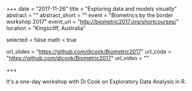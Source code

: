 +++
date = "2017-11-26"
title = "Exploring data and models visually"
abstract = ""
abstract_short = ""
event = "Biometrics by the border workshop 2017"
event_url = "http://biometric2017.org/shortcourses/"
location = "Kingscliff, Australia"

selected = false
math = true

url_slides = "https://github.com/dicook/Biometric2017"
url_code = "https://github.com/dicook/Biometric2017"
url_video = ""

+++

It's a one-day workshop with Di Cook on Exploratory Data Analysis in R.

